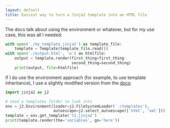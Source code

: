 ```yaml
---
layout: default
title: Easiest way to turn a Jinja2 template into an HTML file
---
```


The docs talk about using the environment or whatever, but for my use case, this was all I needed:

```python
with open('./my_template.jinja2') as template_file:
    template = Template(template_file.read())
with open('./output.html', 'w') as htmlfile:
    output = template.render(first_thing=first_thing
                             second_thing=second_thing)
    print(output, file=htmlfile)
```

If I do use the environment approach (for example, to use template inheritance), I use a slightly modified version from the [docs](http://jinja.pocoo.org/docs/2.9/api/#basics):

```python
import jinja2 as j2

# need a templates folder to look into
env = j2.Environment(loader=j2.FileSystemLoader('./templates'),
                     autoescape=j2.select_autoescape(['html', 'xml']))
template = env.get_template('t1.jinja2')
print(template.render(the='variables', go='here'))
```
